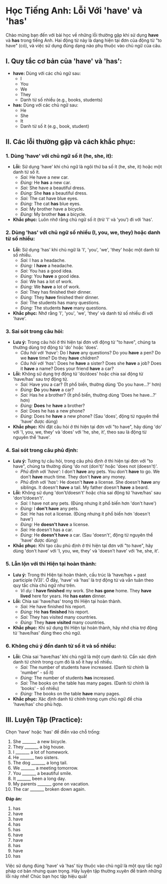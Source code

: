 # Học Tiếng Anh: Lỗi Với 'have' và 'has'

Chào mừng bạn đến với bài học về những lỗi thường gặp khi sử dụng **have** và **has** trong tiếng Anh. Hai động từ này là dạng hiện tại đơn của động từ "to have" (có), và việc sử dụng đúng dạng nào phụ thuộc vào chủ ngữ của câu.

## I. Quy tắc cơ bản của 'have' và 'has':

* **have:** Dùng với các chủ ngữ sau:
    * I
    * You
    * We
    * They
    * Danh từ số nhiều (e.g., books, students)
* **has:** Dùng với các chủ ngữ sau:
    * He
    * She
    * It
    * Danh từ số ít (e.g., book, student)

## II. Các lỗi thường gặp và cách khắc phục:

### 1. Dùng 'have' với chủ ngữ số ít (he, she, it):

* **Lỗi:** Sử dụng 'have' khi chủ ngữ là ngôi thứ ba số ít (he, she, it) hoặc một danh từ số ít.
    * *Sai:* He have a new car.
    * *Đúng:* He **has** a new car.
    * *Sai:* She have a beautiful dress.
    * *Đúng:* She **has** a beautiful dress.
    * *Sai:* The cat have blue eyes.
    * *Đúng:* The cat **has** blue eyes.
    * *Sai:* My brother have a bicycle.
    * *Đúng:* My brother **has** a bicycle.
* **Khắc phục:** Luôn nhớ rằng chủ ngữ số ít (trừ 'I' và 'you') đi với 'has'.

### 2. Dùng 'has' với chủ ngữ số nhiều (I, you, we, they) hoặc danh từ số nhiều:

* **Lỗi:** Sử dụng 'has' khi chủ ngữ là 'I', 'you', 'we', 'they' hoặc một danh từ số nhiều.
    * *Sai:* I has a headache.
    * *Đúng:* I **have** a headache.
    * *Sai:* You has a good idea.
    * *Đúng:* You **have** a good idea.
    * *Sai:* We has a lot of work.
    * *Đúng:* We **have** a lot of work.
    * *Sai:* They has finished their dinner.
    * *Đúng:* They **have** finished their dinner.
    * *Sai:* The students has many questions.
    * *Đúng:* The students **have** many questions.
* **Khắc phục:** Nhớ rằng 'I', 'you', 'we', 'they' và danh từ số nhiều đi với 'have'.

### 3. Sai sót trong câu hỏi:

* **Lưu ý:** Trong câu hỏi ở thì hiện tại đơn với động từ "to have", chúng ta thường dùng trợ động từ 'do' hoặc 'does'.
    * *Câu hỏi với 'have':* Do I **have** any questions? Do you **have** a pen? Do we **have** time? Do they **have** children?
    * *Câu hỏi với 'has':* Does he **have** a sister? Does she **have** a job? Does it **have** a name? Does your friend **have** a car?
* **Lỗi:** Không sử dụng trợ động từ 'do/does' hoặc chia sai động từ 'have/has' sau trợ động từ.
    * *Sai:* Have you a car? (Ít phổ biến, thường dùng 'Do you have...?' hơn)
    * *Đúng:* **Do** you **have** a car?
    * *Sai:* Has he a brother? (Ít phổ biến, thường dùng 'Does he have...?' hơn)
    * *Đúng:* **Does** he **have** a brother?
    * *Sai:* Does he has a new phone?
    * *Đúng:* Does he **have** a new phone? (Sau 'does', động từ nguyên thể 'have' được dùng)
* **Khắc phục:** Khi đặt câu hỏi ở thì hiện tại đơn với "to have", hãy dùng 'do' với 'I, you, we, they' và 'does' với 'he, she, it', theo sau là động từ nguyên thể 'have'.

### 4. Sai sót trong câu phủ định:

* **Lưu ý:** Tương tự câu hỏi, trong câu phủ định ở thì hiện tại đơn với "to have", chúng ta thường dùng 'do not (don't)' hoặc 'does not (doesn't)'.
    * *Phủ định với 'have':* I don't **have** any pets. You don't **have** to go. We don't **have** much time. They don't **have** any money.
    * *Phủ định với 'has':* He doesn't **have** a license. She doesn't **have** any siblings. It doesn't **have** a tail. My father doesn't **have** a beard.
* **Lỗi:** Không sử dụng 'don't/doesn't' hoặc chia sai động từ 'have/has' sau 'don't/doesn't'.
    * *Sai:* I have not any pets. (Đúng nhưng ít phổ biến hơn 'don't have')
    * *Đúng:* I **don't have** any pets.
    * *Sai:* He has not a license. (Đúng nhưng ít phổ biến hơn 'doesn't have')
    * *Đúng:* He **doesn't have** a license.
    * *Sai:* He doesn't has a car.
    * *Đúng:* He **doesn't have** a car. (Sau 'doesn't', động từ nguyên thể 'have' được dùng)
* **Khắc phục:** Khi tạo câu phủ định ở thì hiện tại đơn với "to have", hãy dùng 'don't have' với 'I, you, we, they' và 'doesn't have' với 'he, she, it'.

### 5. Lẫn lộn với thì Hiện tại hoàn thành:

* **Lưu ý:** Trong thì Hiện tại hoàn thành, cấu trúc là 'have/has + past participle (V3)'. Ở đây, 'have' và 'has' là trợ động từ và vẫn tuân theo quy tắc chia chủ ngữ như trên.
    * *Ví dụ:* I **have finished** my work. She **has gone** home. They **have lived** here for years. He **has eaten** dinner.
* **Lỗi:** Chia sai 'have/has' trong thì Hiện tại hoàn thành.
    * *Sai:* He have finished his report.
    * *Đúng:* He **has finished** his report.
    * *Sai:* They has visited many countries.
    * *Đúng:* They **have visited** many countries.
* **Khắc phục:** Khi sử dụng thì Hiện tại hoàn thành, hãy nhớ chia trợ động từ 'have/has' đúng theo chủ ngữ.

### 6. Không chú ý đến danh từ số ít và số nhiều:

* **Lỗi:** Chia sai 'have/has' khi chủ ngữ là một cụm danh từ. Cần xác định danh từ chính trong cụm đó là số ít hay số nhiều.
    * *Sai:* The number of students have increased. (Danh từ chính là 'number' - số ít)
    * *Đúng:* The number of students **has** increased.
    * *Sai:* The books on the table has many pages. (Danh từ chính là 'books' - số nhiều)
    * *Đúng:* The books on the table **have** many pages.
* **Khắc phục:** Xác định danh từ chính trong cụm chủ ngữ để chia 'have/has' cho phù hợp.

## III. Luyện Tập (Practice):

Chọn 'have' hoặc 'has' để điền vào chỗ trống:

1.  She _______ a new bicycle.
2.  They _______ a big house.
3.  I _______ a lot of homework.
4.  He _______ two sisters.
5.  The dog _______ a long tail.
6.  We _______ a meeting tomorrow.
7.  You _______ a beautiful smile.
8.  It _______ been a long day.
9.  My parents _______ gone on vacation.
10. The car _______ broken down again.

**Đáp án:**

1.  has
2.  have
3.  have
4.  has
5.  has
6.  have
7.  have
8.  has
9.  have
10. has

Việc sử dụng đúng 'have' và 'has' tùy thuộc vào chủ ngữ là một quy tắc ngữ pháp cơ bản nhưng quan trọng. Hãy luyện tập thường xuyên để tránh những lỗi này nhé! Chúc bạn học tập hiệu quả!
